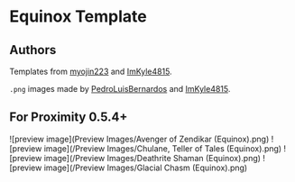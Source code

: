 # Equinox Template

## Authors

Templates from [myojin223](https://github.com/myojin223) and [ImKyle4815](https://github.com/ImKyle4815).

`.png` images made by [PedroLuisBernardos](https://github.com/PedroLuisBernardos) and [ImKyle4815](https://github.com/ImKyle4815).

## For Proximity 0.5.4+

![preview image](Preview Images/Avenger of Zendikar (Equinox).png)
![preview image](/Preview Images/Chulane, Teller of Tales (Equinox).png)
![preview image](/Preview Images/Deathrite Shaman (Equinox).png)
![preview image](/Preview Images/Glacial Chasm (Equinox).png)
